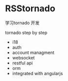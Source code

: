 # RSStornado
学习tornado 开发

tornado step by step

- i18
- auth
- account managment
- websocket
- restful api
- orm
- integrated with angularjs
